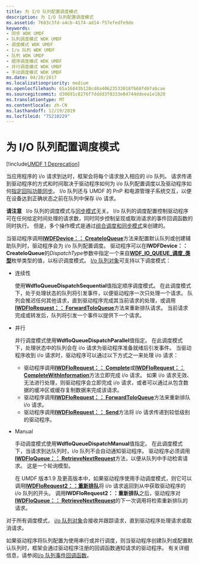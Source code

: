 ```yaml
---
title: 为 I/O 队列配置调度模式
description: 为 I/O 队列配置调度模式
ms.assetid: 7603c3fd-a4cb-4174-ad14-f57efedfe9de
keywords:
- 同步 WDK UMDF
- 队列调度模式 WDK UMDF
- 调度模式 WDK UMDF
- I/o 队列 WDK UMDF
- 队列 WDK UMDF
- 顺序调度模式 WDK UMDF
- 并行调度模式 WDK UMDF
- 手动调度模式 WDK UMDF
ms.date: 04/20/2017
ms.localizationpriority: medium
ms.openlocfilehash: 65a16843b128cd8a40623533018fb68fd6fabcae
ms.sourcegitcommit: d30691c8276f7dddd3f8333e84744ddeea1e1020
ms.translationtype: MT
ms.contentlocale: zh-CN
ms.lasthandoff: 12/19/2019
ms.locfileid: "75210229"
---
```

# <a name="configuring-dispatch-mode-for-an-io-queue"></a>为 I/O 队列配置调度模式


[!include[UMDF 1 Deprecation](../includes/umdf-1-deprecation.md)]

当应用程序的 i/o 请求到达时，框架会将每个请求放入相应的 i/o 队列。 请求传递到驱动程序的方式和时间取决于驱动程序如何为 i/o 队列配置调度以及驱动程序如何[指定回叫功能同步](specifying-a-callback-synchronization-mode.md)。 I/o 队列还与 UMDF 的 PnP 和电源管理子系统交互，以便在设备达到正确状态之前在队列中保存 i/o 请求。

**请注意**   I/o 队列的调度模式与[同步模式](specifying-a-callback-synchronization-mode.md)无关。 I/o 队列的调度配置控制驱动程序可在任何给定时间处理的请求数，同时同步控制呈现或取消请求的事件回调函数的同时执行。 但是，多个操作模式是通过[组合调度和同步模式](combining-dispatch-and-synchronization-modes.md)来创建的。

 

当驱动程序调用[**IWDFDevice：： CreateIoQueue**](https://docs.microsoft.com/windows-hardware/drivers/ddi/wudfddi/nf-wudfddi-iwdfdevice-createioqueue)方法来配置默认队列或创建辅助队列时，驱动程序会为 i/o 队列配置调度。 驱动程序可以在**IWDFDevice：： CreateIoQueue**的*DispatchType*参数中指定一个来自[**WDF\_IO\_QUEUE\_调度\_类型**](https://docs.microsoft.com/windows-hardware/drivers/ddi/wdfio/ne-wdfio-_wdf_io_queue_dispatch_type)枚举类型的值，以标识调度模式。 [I/o 队列对象](framework-i-o-queue-object.md)可支持以下调度模式：

-   连续性

    使用**WdfIoQueueDispatchSequential**值指定顺序调度模式。 在此调度模式下，处于处理状态的队列将引发事件，以便驱动程序一次只处理一个请求。 队列会推迟任何其他请求，直到驱动程序完成其当前请求的处理，或调用[**IWDFIoRequest：： ForwardToIoQueue**](https://docs.microsoft.com/windows-hardware/drivers/ddi/wudfddi/nf-wudfddi-iwdfiorequest-forwardtoioqueue)方法来重新排队请求。 当前请求完成或转发后，队列将引发一个事件以提供下一个请求。

-   并行

    并行调度模式使用**WdfIoQueueDispatchParallel**值指定。 在此调度模式下，处理状态中的队列会在 i/o 请求为驱动程序准备就绪后引发事件。 当驱动程序收到 i/o 请求时，驱动程序可以通过以下方式之一来处理 i/o 请求：

    -   驱动程序调用[**IWDFIoRequest：： Complete**](https://docs.microsoft.com/windows-hardware/drivers/ddi/wudfddi/nf-wudfddi-iwdfiorequest-complete)或[**IWDFIoRequest：： CompleteWithInformation**](https://docs.microsoft.com/windows-hardware/drivers/ddi/wudfddi/nf-wudfddi-iwdfiorequest-completewithinformation)方法立即完成 i/o 请求。 如果 i/o 请求无效、无法进行处理，则驱动程序会立即完成 i/o 请求，或者可以通过从包含数据的缓冲区或缓存复制数据来完成该请求。
    -   驱动程序调用[**IWDFIoRequest：： ForwardToIoQueue**](https://docs.microsoft.com/windows-hardware/drivers/ddi/wudfddi/nf-wudfddi-iwdfiorequest-forwardtoioqueue)方法来重新排队 i/o 请求。
    -   驱动程序调用[**IWDFIoRequest：： Send**](https://docs.microsoft.com/windows-hardware/drivers/ddi/wudfddi/nf-wudfddi-iwdfiorequest-send)方法将 i/o 请求传递到较低级别的驱动程序。
-   Manual

    手动调度模式使用**WdfIoQueueDispatchManual**值指定。 在此调度模式下，当请求到达队列时，i/o 队列不会自动通知驱动程序。 驱动程序必须调用[**IWDFIoQueue：： RetrieveNextRequest**](https://docs.microsoft.com/windows-hardware/drivers/ddi/wudfddi/nf-wudfddi-iwdfioqueue-retrievenextrequest)方法，以便从队列中手动检索请求。 这是一个轮询模型。

    在 UMDF 版本1.9 及更高版本中，如果驱动程序使用手动调度模式，则它可以调用[**IWDFIoRequest2：：重新排队**](https://docs.microsoft.com/windows-hardware/drivers/ddi/wudfddi/nf-wudfddi-iwdfiorequest2-requeue)将 i/o 请求返回到从中获取驱动程序的 i/o 队列的开头。 调用**IWDFIoRequest2：：重新排队**之后，驱动程序对[**IWDFIoQueue：： RetrieveNextRequest**](https://docs.microsoft.com/windows-hardware/drivers/ddi/wudfddi/nf-wudfddi-iwdfioqueue-retrievenextrequest)的下一次调用将检索重新排队的请求。

对于所有调度模式， [i/o 队列对象](framework-i-o-queue-object.md)会接收并跟踪请求，直到驱动程序处理请求或取消请求。

如果驱动程序将队列配置为使用串行或并行调度，则当驱动程序创建队列或配置默认队列时，框架会通过驱动程序注册的回调函数通知请求的驱动程序。 有关详细信息，请参阅[I/o 队列事件回调函数](i-o-queue-event-callback-functions.md)。

 

 





